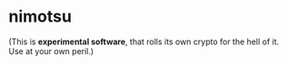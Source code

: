 # nimotsu

(This is **experimental software**, that rolls its own crypto for the hell of it. Use at your own peril.)
